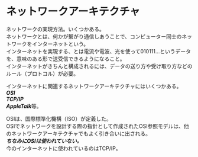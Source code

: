 # ネットワークアーキテクチャ  
ネットワークの実現方法。いくつかある。  
ネットワークとは、何かが繋がり通信しあうことで、コンピューター同士のネットワークをインターネットという。  
インターネットを実現する、とは電流や電波、光を使って010111...というデータを、意味のある形で送受信できるようになること。  
インターネットがきちんと構成されるには、データの送り方や受け取り方などのルール（プロトコル）が必要。  
  
インターネットに関連するネットワークアーキテクチャにはいくつかある。  
***OSI***  
***TCP/IP***  
***AppleTalk***等。  
  
OSIは、国際標準化機構（ISO）が定義した。  
OSIでネットワークを設計する際の指針として作成されたOSI参照モデルは、他のネットワークアーキテクチャでもよく引き合いに出される。  
***ちなみにOSIは使われていない。***  
今のインターネットに使われているのはTCP/IP。  

